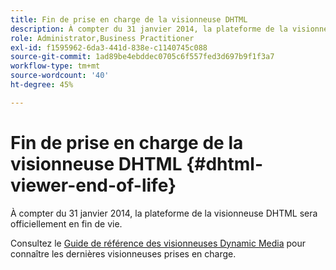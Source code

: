 ```yaml
---
title: Fin de prise en charge de la visionneuse DHTML
description: À compter du 31 janvier 2014, la plateforme de la visionneuse DHTML sera officiellement en fin de vie.
role: Administrator,Business Practitioner
exl-id: f1595962-6da3-441d-838e-c1140745c088
source-git-commit: 1ad89be4ebddec0705c6f557fed3d697b9f1f3a7
workflow-type: tm+mt
source-wordcount: '40'
ht-degree: 45%

---
```


# Fin de prise en charge de la visionneuse DHTML {#dhtml-viewer-end-of-life}

À compter du 31 janvier 2014, la plateforme de la visionneuse DHTML sera officiellement en fin de vie.

Consultez le [Guide de référence des visionneuses Dynamic Media](https://experienceleague.adobe.com/docs/dynamic-media-developer-resources.html) pour connaître les dernières visionneuses prises en charge.
